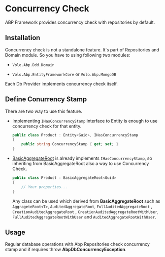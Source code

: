 # Concurrency Check

ABP Framework provides concurrency check with repositories by default. 



## Installation

Concurrency check is not a standalone feature. It's part of Repositories and Domain module. So you have to using following two modules:

- `Volo.Abp.Ddd.Domain`

- `Volo.Abp.EntityFrameworkCore` or `Volo.Abp.MongoDB`

Each Db Provider implements concurrency check itself.

## Define Conurrency Stamp

There are two way to use this feature.

- Implementing `IHasConcurrencyStamp` interface to Entity is enough to use concurrency check for that entity.

  ```csharp
  public class Product : Entity<Guid>, IHasConcurrencyStamp
  {
      public string ConcurrencyStamp { get; set; }
  }
  ```

  

- [BasicAggregateRoot](Entities#basicaggregateroot-class) is already implements `IHasConcurrencyStamp`, so inheriting from BasicAggregateRoot also a way to use Concurrency Check.

  ```csharp
  public class Product : BasicAggregateRoot<Guid>
  {
      // Your properties...
  }
  ```

  Any class can be used which derived from **BasicAggregateRoot** such as `AggrageteRoot<T>`, `AuditedAggregateRoot`, `FullAuditedAggregateRoot` , `CreationAuditedAggregateRoot` , `CreationAuditedAggregateRootWithUser`, `FullAuditedAggregateRootWithUser`  and  `AuditedAggregateRootWithUser`.

  

## Usage

Regular database operations with Abp Repositories check concurrency stamp and if requires throw **AbpDbConcurrencyException**.